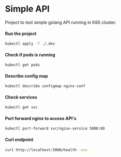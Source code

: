 # Simple API

<p>Project to test simple golang API running in K8S cluster.</p>


#### Run the project

```sh
kubectl apply -f ./.dev
``` 

#### Check if pods is running
```sh
kubectl get pods
```

#### Describe config map
```sh
kubectl describe configmap nginx-conf
```

#### Check services
```sh 
kubectl get svc
```

#### Port forward nginx to access API's
```sh
kubectl port-forward svc/nginx-service 5000:80
```

#### Curl endpoint
```sh
curl http://localhost:5000/health -vvv
```

